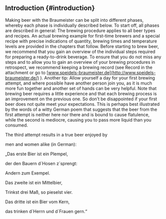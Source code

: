 ## Introduction {#introduction}

Making beer with the Braumeister can be split into different phases, whereby each phase is individually described below. To start off, all phases are described in general: The brewing procedure applies to all beer types and recipes. An actual brewing example for first-time brewers and a special recipe with precise indications of quantity, brewing times and temperature levels are provided in the chapters that follow. Before starting to brew beer, we recommend that you gain an overview of the individual steps required for preparing a ready-to-drink beverage. To ensure that you do not miss any steps and to allow you to gain an overview of your brewing procedures in retrospect, we recommend keeping a brewing record (see Record in the attachment or go to [www.speidels-braumeister.de](http://www.speidels-braumeister.de/) ). Another tip: Allow yourself a day for your first brewing attempt, and where possible have another person join you, as it is much more fun together and another set of hands can be very helpful. Note that brewing beer requires a little experience and that each brewing process is an improvement on the previous one. So don’t be disappointed if your first beer does not quite meet your expectations. This is perhaps best illustrated by the words of a witty German poem that suggests that the beer from the first attempt is neither here nor there and is bound to cause flatulence, while the second is mediocre, causing you to pass more liquid than you consumed.

The third attempt results in a true beer enjoyed by

men and women alike (in German):

„Das erste Bier ist ein Plempel,

der den Bauern d´Hosen z´sprengt:

Andern zum Exempel.

Das zweite ist ein Mittelbier,

Trinkst drei Maß, so pieselst vier.

Das dritte ist ein Bier vom Kern,

das trinken d`Herrn und d´Frauen gern.“